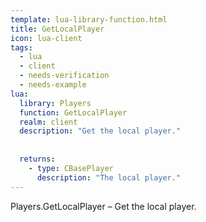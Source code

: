 ```yaml
---
template: lua-library-function.html
title: GetLocalPlayer
icon: lua-client
tags:
  - lua
  - client
  - needs-verification
  - needs-example
lua:
  library: Players
  function: GetLocalPlayer
  realm: client
  description: "Get the local player."
  
  
  returns:
    - type: CBasePlayer
      description: "The local player."
---
```


<div class="lua__search__keywords">
Players.GetLocalPlayer &#x2013; Get the local player.
</div>
